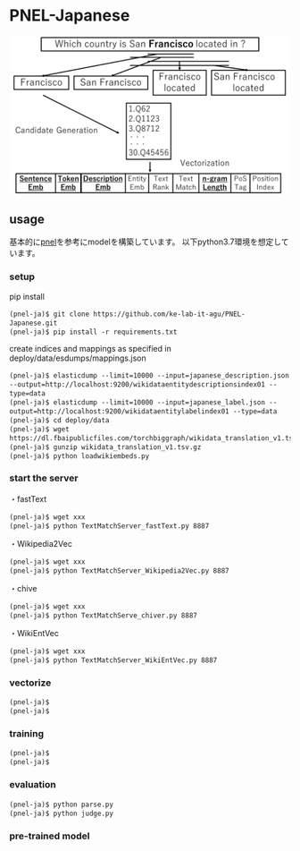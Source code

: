 # PNEL-Japanese
![PNEL](PNEL1.png)

## usage
基本的に[pnel](https://github.com/debayan/pnel)を参考にmodelを構築しています。
以下python3.7環境を想定しています。

### setup
pip install
```
(pnel-ja)$ git clone https://github.com/ke-lab-it-agu/PNEL-Japanese.git
(pnel-ja)$ pip install -r requirements.txt
```
create indices and mappings as specified in deploy/data/esdumps/mappings.json
```
(pnel-ja)$ elasticdump --limit=10000 --input=japanese_description.json --output=http://localhost:9200/wikidataentitydescriptionsindex01 --type=data
(pnel-ja)$ elasticdump --limit=10000 --input=japanese_label.json --output=http://localhost:9200/wikidataentitylabelindex01 --type=data
(pnel-ja)$ cd deploy/data
(pnel-ja)$ wget https://dl.fbaipublicfiles.com/torchbiggraph/wikidata_translation_v1.tsv.gz
(pnel-ja)$ gunzip wikidata_translation_v1.tsv.gz
(pnel-ja)$ python loadwikiembeds.py
```
### start the server
・fastText
```
(pnel-ja)$ wget xxx
(pnel-ja)$ python TextMatchServer_fastText.py 8887
```
・Wikipedia2Vec
```
(pnel-ja)$ wget xxx
(pnel-ja)$ python TextMatchServer_Wikipedia2Vec.py 8887
```
・chive
```
(pnel-ja)$ wget xxx
(pnel-ja)$ python TextMatchServe_chiver.py 8887
```
・WikiEntVec
```
(pnel-ja)$ wget xxx
(pnel-ja)$ python TextMatchServer_WikiEntVec.py 8887
```
### vectorize
```
(pnel-ja)$ 
(pnel-ja)$ 
```
### training
```
(pnel-ja)$ 
(pnel-ja)$ 
```
### evaluation
```
(pnel-ja)$ python parse.py
(pnel-ja)$ python judge.py
```
### pre-trained model
